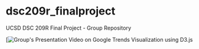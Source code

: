 # dsc209r_finalproject
UCSD DSC 209R Final Project - Group Repository


[![Group's Presentation Video on Google Trends Visualization using D3.js]([https://youtu.be/4En9KRbrMQw?feature=shared)
